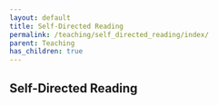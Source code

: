 ```yaml
---
layout: default
title: Self-Directed Reading
permalink: /teaching/self_directed_reading/index/
parent: Teaching
has_children: true
---
```

## Self-Directed Reading